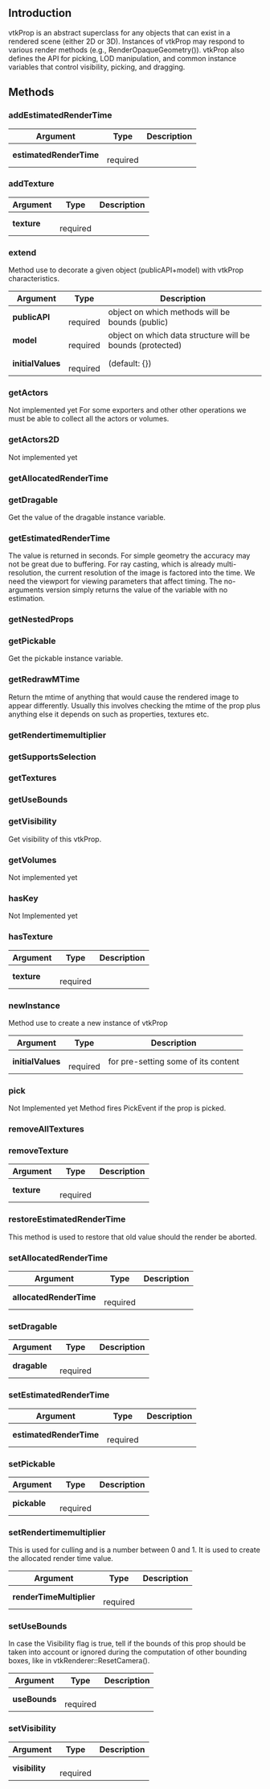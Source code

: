 ## Introduction

vtkProp is an abstract superclass for any objects that can exist in a
rendered scene (either 2D or 3D). Instances of vtkProp may respond to
various render methods (e.g., RenderOpaqueGeometry()). vtkProp also
defines the API for picking, LOD manipulation, and common instance
variables that control visibility, picking, and dragging.




## Methods


### addEstimatedRenderTime




| Argument | Type | Description |
| ------------- | ------------- | ----- |
| **estimatedRenderTime** | <span class="arg-type"></span></br></span><span class="arg-required">required</span> |  |


### addTexture




| Argument | Type | Description |
| ------------- | ------------- | ----- |
| **texture** | <span class="arg-type"></span></br></span><span class="arg-required">required</span> |  |


### extend

Method use to decorate a given object (publicAPI+model) with vtkProp characteristics.


| Argument | Type | Description |
| ------------- | ------------- | ----- |
| **publicAPI** | <span class="arg-type"></span></br></span><span class="arg-required">required</span> | object on which methods will be bounds (public) |
| **model** | <span class="arg-type"></span></br></span><span class="arg-required">required</span> | object on which data structure will be bounds (protected) |
| **initialValues** | <span class="arg-type"></span></br></span><span class="arg-required">required</span> | (default: {}) |


### getActors

Not implemented yet
For some exporters and other other operations we must be able
to collect all the actors or volumes.



### getActors2D

Not implemented yet



### getAllocatedRenderTime





### getDragable

Get the value of the dragable instance variable.



### getEstimatedRenderTime

The value is returned in seconds. For simple geometry the accuracy may not be great
due to buffering. For ray casting, which is already multi-resolution, 
the current resolution of the image is factored into the time. We need the viewport 
for viewing parameters that affect timing. The no-arguments version simply returns the value of the variable with no estimation.



### getNestedProps





### getPickable

Get the pickable instance variable.



### getRedrawMTime

Return the mtime of anything that would cause the rendered image to appear differently. 
Usually this involves checking the mtime of the prop plus anything else it depends on such as properties, 
textures etc.



### getRendertimemultiplier





### getSupportsSelection





### getTextures





### getUseBounds





### getVisibility

Get visibility of this vtkProp.



### getVolumes

Not implemented yet



### hasKey

Not Implemented yet



### hasTexture




| Argument | Type | Description |
| ------------- | ------------- | ----- |
| **texture** | <span class="arg-type"></span></br></span><span class="arg-required">required</span> |  |


### newInstance

Method use to create a new instance of vtkProp


| Argument | Type | Description |
| ------------- | ------------- | ----- |
| **initialValues** | <span class="arg-type"></span></br></span><span class="arg-required">required</span> | for pre-setting some of its content |


### pick

Not Implemented yet
Method fires PickEvent if the prop is picked.



### removeAllTextures





### removeTexture




| Argument | Type | Description |
| ------------- | ------------- | ----- |
| **texture** | <span class="arg-type"></span></br></span><span class="arg-required">required</span> |  |


### restoreEstimatedRenderTime

This method is used to restore that old value should the render be aborted.



### setAllocatedRenderTime




| Argument | Type | Description |
| ------------- | ------------- | ----- |
| **allocatedRenderTime** | <span class="arg-type"></span></br></span><span class="arg-required">required</span> |  |


### setDragable




| Argument | Type | Description |
| ------------- | ------------- | ----- |
| **dragable** | <span class="arg-type"></span></br></span><span class="arg-required">required</span> |  |


### setEstimatedRenderTime




| Argument | Type | Description |
| ------------- | ------------- | ----- |
| **estimatedRenderTime** | <span class="arg-type"></span></br></span><span class="arg-required">required</span> |  |


### setPickable




| Argument | Type | Description |
| ------------- | ------------- | ----- |
| **pickable** | <span class="arg-type"></span></br></span><span class="arg-required">required</span> |  |


### setRendertimemultiplier

This is used for culling and is a number between 0 and 1. It is used to create the allocated render time value.


| Argument | Type | Description |
| ------------- | ------------- | ----- |
| **renderTimeMultiplier** | <span class="arg-type"></span></br></span><span class="arg-required">required</span> |  |


### setUseBounds

In case the Visibility flag is true, tell if the bounds of this prop should be taken into 
account or ignored during the computation of other bounding boxes, like in vtkRenderer::ResetCamera().


| Argument | Type | Description |
| ------------- | ------------- | ----- |
| **useBounds** | <span class="arg-type"></span></br></span><span class="arg-required">required</span> |  |


### setVisibility




| Argument | Type | Description |
| ------------- | ------------- | ----- |
| **visibility** | <span class="arg-type"></span></br></span><span class="arg-required">required</span> |  |


